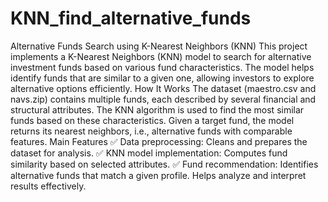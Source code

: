 # KNN_find_alternative_funds
 Alternative Funds Search using K-Nearest Neighbors (KNN) This project implements a K-Nearest Neighbors (KNN) model to search for alternative investment funds based on various fund characteristics. The model helps identify funds that are similar to a given one, allowing investors to explore alternative options efficiently.  How It Works The dataset (maestro.csv and navs.zip) contains multiple funds, each described by several financial and structural attributes. The KNN algorithm is used to find the most similar funds based on these characteristics. Given a target fund, the model returns its nearest neighbors, i.e., alternative funds with comparable features. Main Features ✅ Data preprocessing: Cleans and prepares the dataset for analysis. ✅ KNN model implementation: Computes fund similarity based on selected attributes. ✅ Fund recommendation: Identifies alternative funds that match a given profile.  Helps analyze and interpret results effectively.
